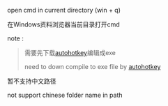 open cmd in current directory (win + q)

在Windows资料浏览器当前目录打开cmd 

note : 

> 需要先下载[autohotkey](https://www.autohotkey.com/)编辑成exe
>
> need to down compile to exe file by [autohotkey](https://www.autohotkey.com/)



暂不支持中文路径

not support chinese folder name in path

